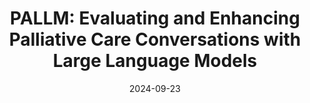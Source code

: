 ---
title: "PALLM: Evaluating and Enhancing Palliative Care Conversations with Large Language Models"
collection: publications
category: manuscripts
excerpt: 'Wang, Z., Yuan, F., LeBaron, V., Flickinger, T. & Barnes, L'
date: 2024-09-23
venue: 'ACM Transactions on Computing for Healthcare. Special Issue on Large Language Models, Conversational Systems, and Generative AI in Health'
paperurl: 'https://arxiv.org/abs/2409.15188'
---